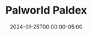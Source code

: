 ---
layout: ext_single
title: Palworld Paldex
slug: palworld-paldex
desc: Search for Pals in Palworld Paldex and display their stats
category: games
date: '2024-01-25T00:00:00-05:00'
permalink: extensions/games/:slug
download_url: https://christinak.itch.io/palworld-paldex
developer_name: Christina K.
developer_url: https://docs.christinak.ca/
icon_local: palworld-paldex-icon.png
trailer: https://www.youtube.com/embed/RzzlE1tZMWk
screenshots_local: palworld-paldex-deck.png, palworld-paldex-chat.png
version: 1.1
sammi_version: 2023.3.1 and up
platform: Any
overview: |
    **Palworld Paldex** is an extension for **SAMMI** that allows you to search for Pals in Palworld Paldex and display their stats.

    **Features**  
    - Search for Pals by Name, Paldex Number, Type, Suitability, or Drop.
    - Get detailed stats for each Pal including name, description, types, and more.
    - Easy integration with your SAMMI.
    - Premade deck with all available commands, including example Twitch Chat triggers

    **Extension is in active development.**
    Please note this is a completely new extension, and some entries may not be 100% accurate or may be missing.

    **Important Notes**  
    Paldeck Palworld utilizes some parts of code from an API under the MIT license, available at [https://github.com/mlg404/palworld-paldex-api](https://github.com/mlg404/palworld-paldex-api), deployed on our server. 
    Access to this server is exclusively reserved for use with the SAMMI extension. Unauthorized use of this server for external queries is strictly prohibited.
setup_url: https://docs.christinak.ca/docs/extensions/palworld-paldex#setup
privacy_collect: false
---